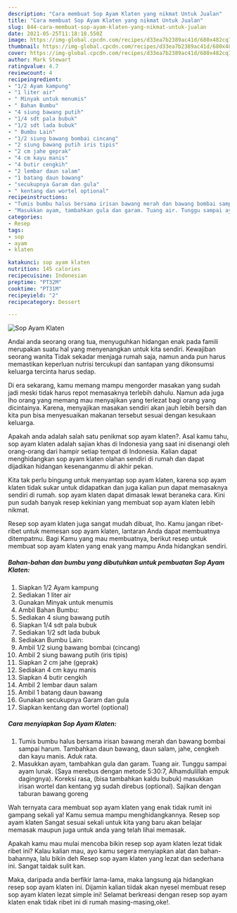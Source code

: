```yaml
---
description: "Cara membuat Sop Ayam Klaten yang nikmat Untuk Jualan"
title: "Cara membuat Sop Ayam Klaten yang nikmat Untuk Jualan"
slug: 844-cara-membuat-sop-ayam-klaten-yang-nikmat-untuk-jualan
date: 2021-05-25T11:18:18.550Z
image: https://img-global.cpcdn.com/recipes/d33ea7b2389ac41d/680x482cq70/sop-ayam-klaten-foto-resep-utama.jpg
thumbnail: https://img-global.cpcdn.com/recipes/d33ea7b2389ac41d/680x482cq70/sop-ayam-klaten-foto-resep-utama.jpg
cover: https://img-global.cpcdn.com/recipes/d33ea7b2389ac41d/680x482cq70/sop-ayam-klaten-foto-resep-utama.jpg
author: Mark Stewart
ratingvalue: 4.7
reviewcount: 4
recipeingredient:
- "1/2 Ayam kampung"
- "1 liter air"
- " Minyak untuk menumis"
- " Bahan Bumbu"
- "4 siung bawang putih"
- "1/4 sdt pala bubuk"
- "1/2 sdt lada bubuk"
- " Bumbu Lain"
- "1/2 siung bawang bombai cincang"
- "2 siung bawang putih iris tipis"
- "2 cm jahe geprak"
- "4 cm kayu manis"
- "4 butir cengkih"
- "2 lembar daun salam"
- "1 batang daun bawang"
- "secukupnya Garam dan gula"
- " kentang dan wortel optional"
recipeinstructions:
- "Tumis bumbu halus bersama irisan bawang merah dan bawang bombai sampai harum. Tambahkan daun bawang, daun salam, jahe, cengkeh dan kayu manis. Aduk rata."
- "Masukkan ayam, tambahkan gula dan garam. Tuang air. Tunggu sampai ayam lunak. (Saya merebus dengan metode 5:30:7, Alhamdulillah empuk dagingnya). Koreksi rasa, (bisa tambahkan kaldu bubuk) masukkan irisan wortel dan kentang yg sudah direbus (optional). Sajikan dengan taburan bawang goreng"
categories:
- Resep
tags:
- sop
- ayam
- klaten

katakunci: sop ayam klaten 
nutrition: 145 calories
recipecuisine: Indonesian
preptime: "PT32M"
cooktime: "PT31M"
recipeyield: "2"
recipecategory: Dessert

---
```



![Sop Ayam Klaten](https://img-global.cpcdn.com/recipes/d33ea7b2389ac41d/680x482cq70/sop-ayam-klaten-foto-resep-utama.jpg)

Andai anda seorang orang tua, menyuguhkan hidangan enak pada famili merupakan suatu hal yang menyenangkan untuk kita sendiri. Kewajiban seorang  wanita Tidak sekadar menjaga rumah saja, namun anda pun harus memastikan keperluan nutrisi tercukupi dan santapan yang dikonsumsi keluarga tercinta harus sedap.

Di era  sekarang, kamu memang mampu mengorder masakan yang sudah jadi meski tidak harus repot memasaknya terlebih dahulu. Namun ada juga lho orang yang memang mau menyajikan yang terlezat bagi orang yang dicintainya. Karena, menyajikan masakan sendiri akan jauh lebih bersih dan kita pun bisa menyesuaikan makanan tersebut sesuai dengan kesukaan keluarga. 



Apakah anda adalah salah satu penikmat sop ayam klaten?. Asal kamu tahu, sop ayam klaten adalah sajian khas di Indonesia yang saat ini disenangi oleh orang-orang dari hampir setiap tempat di Indonesia. Kalian dapat menghidangkan sop ayam klaten olahan sendiri di rumah dan dapat dijadikan hidangan kesenanganmu di akhir pekan.

Kita tak perlu bingung untuk menyantap sop ayam klaten, karena sop ayam klaten tidak sukar untuk didapatkan dan juga kalian pun dapat memasaknya sendiri di rumah. sop ayam klaten dapat dimasak lewat beraneka cara. Kini pun sudah banyak resep kekinian yang membuat sop ayam klaten lebih nikmat.

Resep sop ayam klaten juga sangat mudah dibuat, lho. Kamu jangan ribet-ribet untuk memesan sop ayam klaten, lantaran Anda dapat membuatnya ditempatmu. Bagi Kamu yang mau membuatnya, berikut resep untuk membuat sop ayam klaten yang enak yang mampu Anda hidangkan sendiri.

<!--inarticleads1-->

##### Bahan-bahan dan bumbu yang dibutuhkan untuk pembuatan Sop Ayam Klaten:

1. Siapkan 1/2 Ayam kampung
1. Sediakan 1 liter air
1. Gunakan  Minyak untuk menumis
1. Ambil  Bahan Bumbu:
1. Sediakan 4 siung bawang putih
1. Siapkan 1/4 sdt pala bubuk
1. Sediakan 1/2 sdt lada bubuk
1. Sediakan  Bumbu Lain:
1. Ambil 1/2 siung bawang bombai (cincang)
1. Ambil 2 siung bawang putih (iris tipis)
1. Siapkan 2 cm jahe (geprak)
1. Sediakan 4 cm kayu manis
1. Siapkan 4 butir cengkih
1. Ambil 2 lembar daun salam
1. Ambil 1 batang daun bawang
1. Gunakan secukupnya Garam dan gula
1. Siapkan  kentang dan wortel (optional)




<!--inarticleads2-->

##### Cara menyiapkan Sop Ayam Klaten:

1. Tumis bumbu halus bersama irisan bawang merah dan bawang bombai sampai harum. Tambahkan daun bawang, daun salam, jahe, cengkeh dan kayu manis. Aduk rata.
1. Masukkan ayam, tambahkan gula dan garam. Tuang air. Tunggu sampai ayam lunak. (Saya merebus dengan metode 5:30:7, Alhamdulillah empuk dagingnya). Koreksi rasa, (bisa tambahkan kaldu bubuk) masukkan irisan wortel dan kentang yg sudah direbus (optional). Sajikan dengan taburan bawang goreng




Wah ternyata cara membuat sop ayam klaten yang enak tidak rumit ini gampang sekali ya! Kamu semua mampu menghidangkannya. Resep sop ayam klaten Sangat sesuai sekali untuk kita yang baru akan belajar memasak maupun juga untuk anda yang telah lihai memasak.

Apakah kamu mau mulai mencoba bikin resep sop ayam klaten lezat tidak ribet ini? Kalau kalian mau, ayo kamu segera menyiapkan alat dan bahan-bahannya, lalu bikin deh Resep sop ayam klaten yang lezat dan sederhana ini. Sangat taidak sulit kan. 

Maka, daripada anda berfikir lama-lama, maka langsung aja hidangkan resep sop ayam klaten ini. Dijamin kalian tiidak akan nyesel membuat resep sop ayam klaten lezat simple ini! Selamat berkreasi dengan resep sop ayam klaten enak tidak ribet ini di rumah masing-masing,oke!.

